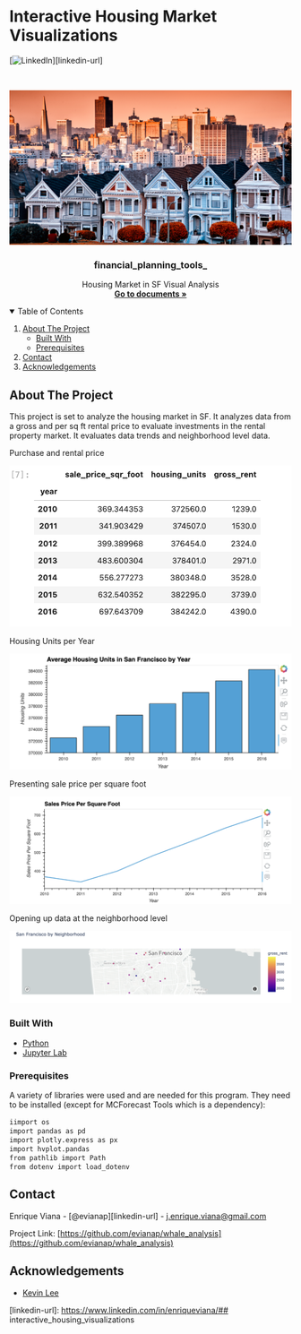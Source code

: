 # Interactive Housing Market Visualizations
[![LinkedIn][linkedin-shield]][linkedin-url]
<!-- [![License][license-shield]][license-url] -->

<!-- PROJECT LOGO -->
<br />
<p align="center">
    <img src="https://github.com/evianap/interactive_housing_visualizations/blob/main/Images/6-4-challenge-logo.png" alt="SFO">
  </a>

  <h3 align="center">financial_planning_tools_</h3>

  <p align="center">
   Housing Market in SF Visual Analysis    <br />
    <a href="https://github.com/evianap/interactive_housing_visualizations"><strong>Go to documents »</strong></a>
    <br />
  </p>
</p>

<!-- TABLE OF CONTENTS -->
<details open="open">
  <summary>Table of Contents</summary>
  <ol>
    <li>
      <a href="#about-the-project">About The Project</a>
      <ul>
        <li><a href="#built-with">Built With</a></li>
      </ul>
      <ul>
        <li><a href="#prerequisites">Prerequisites</a></li>
      </ul>
    </li>
    <li><a href="#contact">Contact</a></li>
    <li><a href="#acknowledgements">Acknowledgements</a></li>
  </ol>
</details>

<!-- ABOUT THE PROJECT -->
## About The Project

<p>This project is set to analyze the housing market in SF. It analyzes data from a gross and per sq ft rental price to evaluate investments in the rental property market. It evaluates data trends and neighborhood level data.


<p>Purchase and rental price<p/>

<p align="center"><img src="https://github.com/evianap/interactive_housing_visualizations/blob/main/Images/Purchase&Rental_Price.png" alt="Purch Price"><p/>

<p>Housing Units per Year<p/>

<p align="center"><img src="https://github.com/evianap/interactive_housing_visualizations/blob/main/Images/Housin_Units_by_year.png" alt="Housing Units"><p/>

<p>Presenting sale price per square foot<p/>


<p align="center"><img src="https://github.com/evianap/interactive_housing_visualizations/blob/main/Images/Sale_Price_psqft.png" alt="Sale Price per SQFT"><p/>


<p>Opening up data at the neighborhood level<p/>

<p align="center"><img src="https://github.com/evianap/interactive_housing_visualizations/blob/main/Images/Data_by_neighborhood.png" alt="Sale Price per SQFT"><p/>

### Built With

<!-- This section should list any major frameworks that you built your project using. Leave any add-ons/plugins for the acknowledgements section. Here are a few examples. -->

* [Python](https://www.python.org/)
* [Jupyter Lab](https://jupyter.org/install)

### Prerequisites

<!-- This is an example of how to list things you need to use the software and how to install them. -->
A variety of libraries were used and are needed for this program. They need to be installed (except for MCForecast Tools which is a dependency):

``` 
iimport os
import pandas as pd
import plotly.express as px
import hvplot.pandas
from pathlib import Path
from dotenv import load_dotenv

```



<!-- CONTACT -->
## Contact

Enrique Viana - [@evianap][linkedin-url] - j.enrique.viana@gmail.com

Project Link: [https://github.com/evianap/whale_analysis](https://github.com/evianap/whale_analysis)

<!-- ACKNOWLEDGEMENTS -->
## Acknowledgements

* [Kevin Lee](https://github.com/kevinclee26/)

<!-- MARKDOWN LINKS & IMAGES -->
<!-- https://www.markdownguide.org/basic-syntax/#reference-style-links -->

<!-- [license-shield]: 
[license-url]:  -->
[linkedin-shield]: https://img.shields.io/badge/-LinkedIn-black.svg?style=for-the-badge&logo=linkedin&colorB=555
[linkedin-url]: https://www.linkedin.com/in/enriqueviana/## interactive_housing_visualizations
